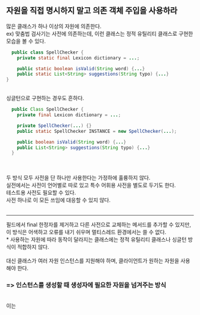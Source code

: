 <h2>자원을 직접 명시하지 말고 의존 객체 주입을 사용하라</h2>

많은 클래스가 하나 이상의 자원에 의존한다. <br> 
ex) 맞춤법 검사기는 사전에 의존하는데, 이런 클래스는 정적 유틸리티 클래스로 구현한 모습을 볼 수 있다. <br> 

```java
  public class SpellChecker {
    private static final Lexicon dictionary = ...;

    public static boolean isValid(String word) {...}
    public static List<String> suggestions(String typo) {...}
}
```
<br> 
싱글턴으로 구현하는 경우도 흔하다. <br> 

```java
  public Class SpellChecker {
    private final Lexicon dictionary = ...;

    private SpellChecker(...) {}
    public static SpellChecker INSTANCE = new SpellChecker(...);

    public boolean isValid(String word) {...}
    public List<String> suggestions(String typo) {...}
  }

```
<br> <br> 
두 방식 모두 사전을 단 하나만 사용한다는 가정하에 훌륭하지 않다. <br> 
실전에서는 사전이 언어별로 따로 있고 특수 어휘용 사전을 별도로 두기도 한다. <br> 
테스트용 사전도 필요할 수 있다. <br> 
사전 하나로 이 모든 쓰임에 대응할 수 있지 않다. <br> 
<br>
<hr> 
필드에서 final 한정자를 제거하고 다른 사전으로 교체하는 메서드를 추가할 수 있지만, <br> 
이 방식은 어색하고 오류를 내기 쉬우며 멀티스레드 환경에서는 쓸 수 없다. <br> 
* 사용하는 자원에 따라 동작이 달라지는 클래스에는 정적 유틸리티 클래스나 싱글턴 방식이 적합하지 않다. <br> 
<br> 
대신 클래스가 여러 자원 인스턴스를 지원해야 하며, 클라이언트가 원하는 자원을 사용해야 한다. <br> 
<h3> => 인스턴스를 생성할 때 생성자에 필요한 자원을 넘겨주는 방식 </h3>

<br> 
이는 
<br> 
